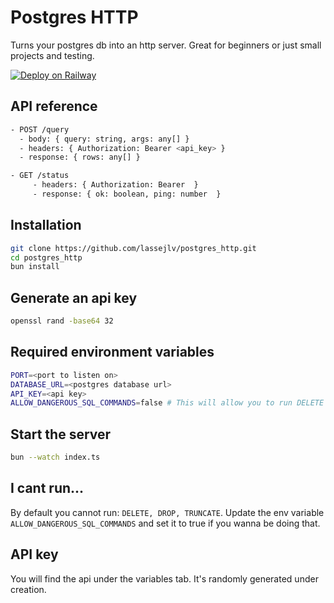 # Postgres HTTP

Turns your postgres db into an http server. Great for beginners or just small projects and testing.

[![Deploy on Railway](https://railway.com/button.svg)](https://railway.com/template/UYtPO2?referralCode=lasse)

## API reference

```bash
- POST /query
  - body: { query: string, args: any[] }
  - headers: { Authorization: Bearer <api_key> }
  - response: { rows: any[] }

- GET /status
     - headers: { Authorization: Bearer  }
     - response: { ok: boolean, ping: number  }
```



## Installation

```bash
git clone https://github.com/lassejlv/postgres_http.git
cd postgres_http
bun install
```

## Generate an api key

```bash
openssl rand -base64 32
```

## Required environment variables

```bash
PORT=<port to listen on>
DATABASE_URL=<postgres database url>
API_KEY=<api key>
ALLOW_DANGEROUS_SQL_COMMANDS=false # This will allow you to run DELETE or DROP or TRUNCATE commands. Set to true if you want to allow this.
```

## Start the server

```bash
bun --watch index.ts
```

## I cant run...

By default you cannot run: `DELETE, DROP, TRUNCATE`.
Update the env variable `ALLOW_DANGEROUS_SQL_COMMANDS` and set it to true if you wanna be doing that.

 ## API key
You will find the api under the variables tab. It's randomly generated under creation.
